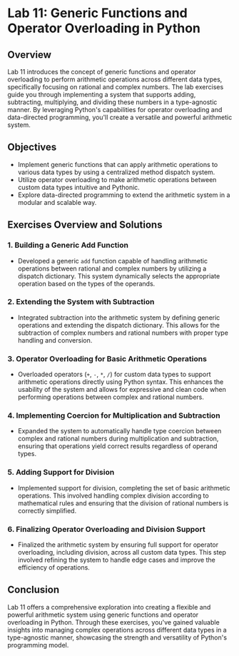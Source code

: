# Lab 11: Generic Functions and Operator Overloading in Python

## Overview
Lab 11 introduces the concept of generic functions and operator overloading to perform arithmetic operations across different data types, specifically focusing on rational and complex numbers. The lab exercises guide you through implementing a system that supports adding, subtracting, multiplying, and dividing these numbers in a type-agnostic manner. By leveraging Python's capabilities for operator overloading and data-directed programming, you'll create a versatile and powerful arithmetic system.

## Objectives
- Implement generic functions that can apply arithmetic operations to various data types by using a centralized method dispatch system.
- Utilize operator overloading to make arithmetic operations between custom data types intuitive and Pythonic.
- Explore data-directed programming to extend the arithmetic system in a modular and scalable way.

## Exercises Overview and Solutions

### 1. Building a Generic Add Function
- Developed a generic `add` function capable of handling arithmetic operations between rational and complex numbers by utilizing a dispatch dictionary. This system dynamically selects the appropriate operation based on the types of the operands.

### 2. Extending the System with Subtraction
- Integrated subtraction into the arithmetic system by defining generic operations and extending the dispatch dictionary. This allows for the subtraction of complex numbers and rational numbers with proper type handling and conversion.

### 3. Operator Overloading for Basic Arithmetic Operations
- Overloaded operators (`+`, `-`, `*`, `/`) for custom data types to support arithmetic operations directly using Python syntax. This enhances the usability of the system and allows for expressive and clean code when performing operations between complex and rational numbers.

### 4. Implementing Coercion for Multiplication and Subtraction
- Expanded the system to automatically handle type coercion between complex and rational numbers during multiplication and subtraction, ensuring that operations yield correct results regardless of operand types.

### 5. Adding Support for Division
- Implemented support for division, completing the set of basic arithmetic operations. This involved handling complex division according to mathematical rules and ensuring that the division of rational numbers is correctly simplified.

### 6. Finalizing Operator Overloading and Division Support
- Finalized the arithmetic system by ensuring full support for operator overloading, including division, across all custom data types. This step involved refining the system to handle edge cases and improve the efficiency of operations.

## Conclusion
Lab 11 offers a comprehensive exploration into creating a flexible and powerful arithmetic system using generic functions and operator overloading in Python. Through these exercises, you've gained valuable insights into managing complex operations across different data types in a type-agnostic manner, showcasing the strength and versatility of Python's programming model.
